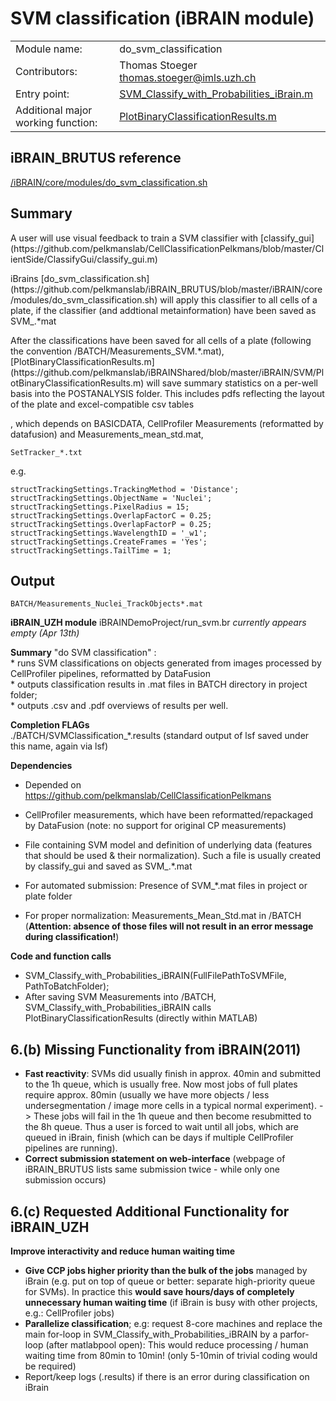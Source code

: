 # SVM classification (iBRAIN module)

|||
|---|---|
| Module name: | do_svm_classification |
| Contributors: |  Thomas Stoeger <thomas.stoeger@imls.uzh.ch>|
| Entry point: | [SVM_Classify_with_Probabilities_iBrain.m](https://github.com/pelkmanslab/iBRAINShared/blob/master/iBRAIN/SVM/SVM_Classify_with_Probabilities_iBRAIN.m) |
|Additional major working function: | [PlotBinaryClassificationResults.m](https://github.com/pelkmanslab/iBRAINShared/blob/master/iBRAIN/SVM/PlotBinaryClassificationResults.m)|


## iBRAIN_BRUTUS reference
[/iBRAIN/core/modules/do_svm_classification.sh](https://github.com/pelkmanslab/iBRAIN_BRUTUS/blob/master/iBRAIN/core/modules/do_svm_classification.sh)

## Summary
<p>
A user will use visual feedback to train a SVM classifier with [classify_gui](https://github.com/pelkmanslab/CellClassificationPelkmans/blob/master/ClientSide/ClassifyGui/classify_gui.m) </p>
<p>
iBrains [do_svm_classification.sh](https://github.com/pelkmanslab/iBRAIN_BRUTUS/blob/master/iBRAIN/core/modules/do_svm_classification.sh) will apply this classifier to all cells of a plate, if the classifier (and addtional metainformation) have been saved as SVM_.*mat
</p>

<p>
After the classifications have been saved for all cells of a plate (following the convention /BATCH/Measurements_SVM.*.mat), [PlotBinaryClassificationResults.m](https://github.com/pelkmanslab/iBRAINShared/blob/master/iBRAIN/SVM/PlotBinaryClassificationResults.m) will save summary statistics on a per-well basis into the POSTANALYSIS folder. This includes pdfs reflecting the layout of the plate and excel-compatible csv tables 
</p>



, which depends on BASICDATA, CellProfiler Measurements (reformatted by datafusion) and Measurements_mean_std.mat,   




```
SetTracker_*.txt
```

e.g.

```
structTrackingSettings.TrackingMethod = 'Distance';
structTrackingSettings.ObjectName = 'Nuclei';
structTrackingSettings.PixelRadius = 15;
structTrackingSettings.OverlapFactorC = 0.25;
structTrackingSettings.OverlapFactorP = 0.25;
structTrackingSettings.WavelengthID = '_w1';
structTrackingSettings.CreateFrames = 'Yes';
structTrackingSettings.TailTime = 1;
```

## Output


```
BATCH/Measurements_Nuclei_TrackObjects*.mat
```








**iBRAIN_UZH module**
iBRAINDemoProject/run_svm.br
_currently appears empty (Apr 13th)_

**Summary**
"do SVM classification" :  
	* runs SVM classifications on objects generated from images processed by CellProfiler pipelines, reformatted by DataFusion  
	* outputs classification results in .mat files in BATCH directory in project folder;  
	* outputs .csv and .pdf overviews of results per well.  

**Completion FLAGs**  
./BATCH/SVMClassification_*.results (standard output of lsf saved under this name, again via lsf)

**Dependencies**  

* Depended on https://github.com/pelkmanslab/CellClassificationPelkmans

* CellProfiler measurements, which have been reformatted/repackaged by DataFusion (note: no support for original CP measurements)
* File containing SVM model and definition of underlying data (features that should be used & their normalization). Such a file is usually created by classify_gui and saved as SVM_.*.mat
* For automated submission: Presence of SVM_*.mat files in project or plate folder
* For proper normalization: Measurements_Mean_Std.mat in /BATCH (**Attention: absence of those files will not result in an error message during classification!**)

**Code and function calls**
* SVM_Classify_with_Probabilities_iBRAIN(FullFilePathToSVMFile, PathToBatchFolder);
* After saving SVM Measurements into /BATCH, SVM_Classify_with_Probabilities_iBRAIN calls PlotBinaryClassificationResults (directly within MATLAB)


## 6.(b) Missing Functionality from iBRAIN(2011)

* **Fast reactivity**: SVMs did usually finish in approx. 40min and submitted to the 1h queue, which is usually free. Now most jobs of full plates require approx. 80min (usually we have more objects / less undersegmentation / image more cells in a typical normal experiment). -> These jobs will fail in the 1h queue and then become resubmitted to the 8h queue. Thus a user is forced to wait until all jobs, which are queued in iBrain, finish (which can be days if multiple CellProfiler pipelines are running). 
* **Correct submission statement on web-interface** (webpage of iBRAIN_BRUTUS lists same submission twice - while only one submission occurs)

## 6.(c) Requested Additional Functionality for iBRAIN_UZH
**Improve interactivity and reduce human waiting time**
* **Give CCP jobs higher priority than the bulk of the jobs** managed by iBrain (e.g. put on top of queue or better: separate high-priority queue for SVMs). In practice this **would save hours/days of completely unnecessary human waiting time** (if iBrain is busy with other projects, e.g.: CellProfiler jobs)
* **Parallelize classification**; e.g: request 8-core machines and replace the main for-loop in SVM_Classify_with_Probabilities_iBRAIN by a parfor-loop (after matlabpool open): This would reduce processing / human waiting time from 80min to 10min! (only 5-10min of trivial coding would be required)
* Report/keep logs (.results) if there is an error during classification on iBrain
